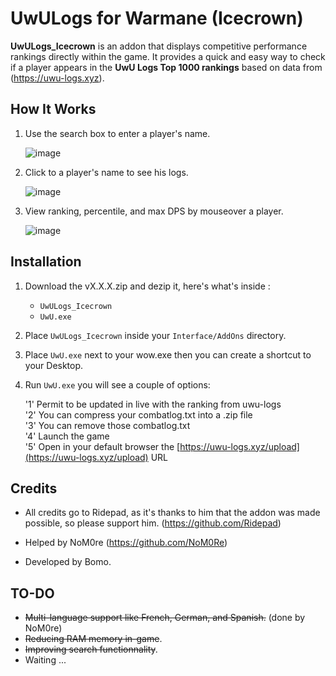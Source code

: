 # UwULogs for Warmane (Icecrown)

**UwULogs_Icecrown** is an addon that displays competitive performance rankings directly within the game. It provides a quick and easy way to check if a player appears in the **UwU Logs Top 1000 rankings** based on data from (https://uwu-logs.xyz).


## How It Works

1. Use the search box to enter a player's name.

   ![image](https://github.com/user-attachments/assets/70d42de7-eacb-4f61-b32d-973cbaac076d)
   

3. Click to a player's name to see his logs.

   ![image](https://github.com/user-attachments/assets/783bf13d-e52e-458e-a579-9769c7ea1e34)

   
4. View ranking, percentile, and max DPS by mouseover a player.
   
   ![image](https://github.com/user-attachments/assets/7e2ea7b0-c60f-4e88-896a-cf190f1eed39)
   

## Installation

1. Download the vX.X.X.zip and dezip it, here's what's inside :
    - `UwULogs_Icecrown`
    - `UwU.exe`
      
2. Place `UwULogs_Icecrown` inside your `Interface/AddOns` directory.
   
3. Place `UwU.exe` next to your wow.exe then you can create a shortcut to your Desktop.

4. Run `UwU.exe` you will see a couple of options:

      '1' Permit to be updated in live with the ranking from uwu-logs  
      '2' You can compress your combatlog.txt into a .zip file  
      '3' You can remove those combatlog.txt  
      '4' Launch the game  
      '5' Open in your default browser the [https://uwu-logs.xyz/upload](https://uwu-logs.xyz/upload) URL


## Credits

- All credits go to Ridepad, as it's thanks to him that the addon was made possible, so please support him. (https://github.com/Ridepad)
  
- Helped by NoM0re (https://github.com/NoM0Re)
  
- Developed by Bomo.

## TO-DO

- ~~Multi-language support like French, German, and Spanish.~~ (done by NoM0re)
- ~~Reducing RAM memory in-game~~.
- ~~Improving search functionnality~~.
- Waiting ...

